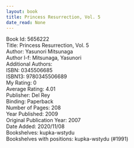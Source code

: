 ```yaml
---
layout: book
title: Princess Resurrection, Vol. 5
date_read: None
---
```


Book Id: 5656222<br />
Title: Princess Resurrection, Vol. 5<br />
Author: Yasunori Mitsunaga<br />
Author l-f: Mitsunaga, Yasunori<br />
Additional Authors: <br />
ISBN: 0345506685<br />
ISBN13: 9780345506689<br />
My Rating: 0<br />
Average Rating: 4.01<br />
Publisher: Del Rey<br />
Binding: Paperback<br />
Number of Pages: 208<br />
Year Published: 2009<br />
Original Publication Year: 2007<br />
Date Added: 2020/11/08<br />
Bookshelves: kupka-wstydu<br />
Bookshelves with positions: kupka-wstydu (#1991)<br />

